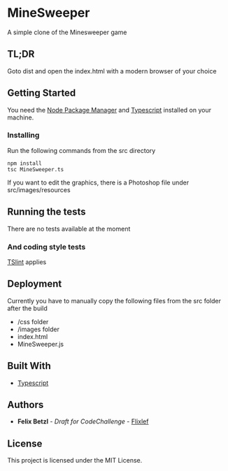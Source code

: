 # MineSweeper

A simple clone of the Minesweeper game

## TL;DR

Goto dist and open the index.html with a modern browser of your choice

## Getting Started

You need the [Node Package Manager](https://www.npmjs.com/) and [Typescript](https://www.typescriptlang.org/index.html#download-links) installed on your machine. 

### Installing

Run the following commands from the src directory

```
npm install
tsc MineSweeper.ts
```

If you want to edit the graphics, there is a Photoshop file under src/images/resources

## Running the tests

There are no tests available at the moment

### And coding style tests

[TSlint](https://palantir.github.io/tslint/) applies

## Deployment

Currently you have to manually copy the following files from the src folder after the build

* /css folder
* /images folder
* index.html
* MineSweeper.js

## Built With

* [Typescript](https://www.typescriptlang.org/index.html)

## Authors

* **Felix Betzl** - *Draft for CodeChallenge* - [Flixlef](https://github.com/Flixlef/)

## License

This project is licensed under the MIT License.

